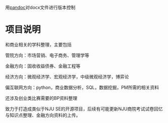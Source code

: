 用[pandoc](https://blog.csdn.net/qq997843911/article/details/104156262)对docx文件进行版本控制

# 项目说明

和商业相关的学科整理，主要包括

管院方向：市场营销、电子商务、管理学等

金融方向：固收收益债券、金融工程等

经济方向：微观经济学、宏观经济学，中级微观经济学，博弈论

偏互联网方向：python，商业数据分析，SQL，数据挖掘，PM所需的相关资料

还涉及创业类比赛需要的BP资料整理



致力于打造成类似于NJU SE的开源项目，后续有可能更新NJU商院考试试卷回忆与知识点整理、金融方向资料的上传。